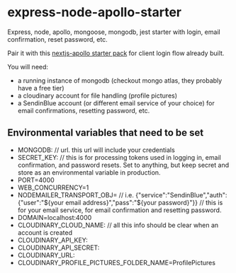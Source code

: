 # express-node-apollo-starter

Express, node, apollo, mongoose, mongodb, jest starter with login, email confirmation, reset password, etc.

Pair it with this [nextjs-apollo starter pack](https://github.com/JoeyLyman/nextjs-apollo-starter) for client login flow already built.

You will need:

- a running instance of mongodb (checkout mongo atlas, they probably have a free tier)
- a cloudinary account for file handling (profile pictures)
- a SendinBlue account (or different email service of your choice) for email confirmations, resetting password, etc.

## Environmental variables that need to be set

- MONGODB: // url. this url will include your credentials
- SECRET_KEY: // this is for processing tokens used in logging in, email confirmation, and password resets. Set to anything, but keep secret and store as an environmental variable in production.
- PORT=4000
- WEB_CONCURRENCY=1
- NODEMAILER_TRANSPORT_OBJ= // i.e. {"service":"SendinBlue","auth":{"user":"${your email address}","pass":"${your password}"}} // this is for your email service, for email confirmation and resetting password.
- DOMAIN=localhost:4000
- CLOUDINARY_CLOUD_NAME: // all this info should be clear when an account is created
- CLOUDINARY_API_KEY:
- CLOUDINARY_API_SECRET:
- CLOUDINARY_URL:
- CLOUDINARY_PROFILE_PICTURES_FOLDER_NAME=ProfilePictures
